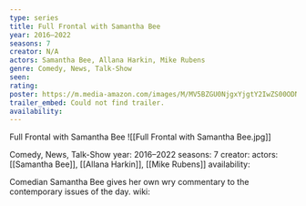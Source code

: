 ```yaml
---
type: series
title: Full Frontal with Samantha Bee
year: 2016–2022
seasons: 7
creator: N/A
actors: Samantha Bee, Allana Harkin, Mike Rubens
genre: Comedy, News, Talk-Show
seen:
rating: 
poster: https://m.media-amazon.com/images/M/MV5BZGU0NjgxYjgtY2IwZS00ODNjLTgyMDAtMjIzMzg3YzZlODQ4XkEyXkFqcGdeQXVyMTkxNjUyNQ@@._V1_SX300.jpg
trailer_embed: Could not find trailer.
availability:
---
```

Full Frontal with Samantha Bee
![[Full Frontal with Samantha Bee.jpg]]

Comedy, News, Talk-Show
year: 2016–2022
seasons: 7
creator: 
actors: [[Samantha Bee]], [[Allana Harkin]], [[Mike Rubens]]
availability:

Comedian Samantha Bee gives her own wry commentary to the contemporary issues of the day.
wiki: 


